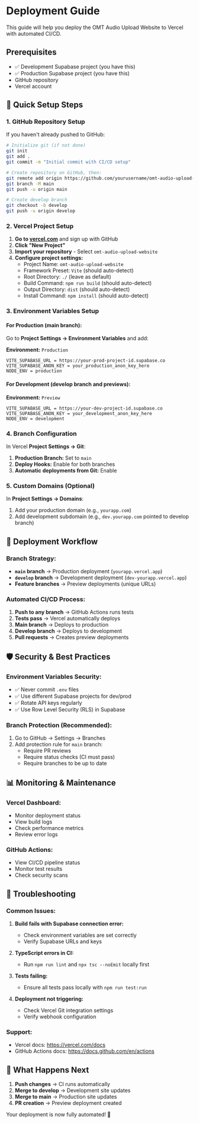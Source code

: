 # Deployment Guide

This guide will help you deploy the OMT Audio Upload Website to Vercel with automated CI/CD.

## Prerequisites

- ✅ Development Supabase project (you have this)
- ✅ Production Supabase project (you have this)
- GitHub repository
- Vercel account

## 🚀 Quick Setup Steps

### 1. GitHub Repository Setup

If you haven't already pushed to GitHub:

```bash
# Initialize git (if not done)
git init
git add .
git commit -m "Initial commit with CI/CD setup"

# Create repository on GitHub, then:
git remote add origin https://github.com/yourusername/omt-audio-upload-website.git
git branch -M main
git push -u origin main

# Create develop branch
git checkout -b develop
git push -u origin develop
```

### 2. Vercel Project Setup

1. **Go to [vercel.com](https://vercel.com)** and sign up with GitHub
2. **Click "New Project"**
3. **Import your repository** - Select `omt-audio-upload-website`
4. **Configure project settings:**
   - Project Name: `omt-audio-upload-website`
   - Framework Preset: `Vite` (should auto-detect)
   - Root Directory: `./` (leave as default)
   - Build Command: `npm run build` (should auto-detect)
   - Output Directory: `dist` (should auto-detect)
   - Install Command: `npm install` (should auto-detect)

### 3. Environment Variables Setup

#### For Production (main branch):
Go to **Project Settings → Environment Variables** and add:

**Environment:** `Production`
```
VITE_SUPABASE_URL = https://your-prod-project-id.supabase.co
VITE_SUPABASE_ANON_KEY = your_production_anon_key_here
NODE_ENV = production
```

#### For Development (develop branch and previews):
**Environment:** `Preview`
```
VITE_SUPABASE_URL = https://your-dev-project-id.supabase.co
VITE_SUPABASE_ANON_KEY = your_development_anon_key_here
NODE_ENV = development
```

### 4. Branch Configuration

In Vercel **Project Settings → Git**:

1. **Production Branch:** Set to `main`
2. **Deploy Hooks:** Enable for both branches
3. **Automatic deployments from Git:** Enable

### 5. Custom Domains (Optional)

In **Project Settings → Domains**:
1. Add your production domain (e.g., `yourapp.com`)
2. Add development subdomain (e.g., `dev.yourapp.com` pointed to develop branch)

## 🔄 Deployment Workflow

### Branch Strategy:
- **`main` branch** → Production deployment (`yourapp.vercel.app`)
- **`develop` branch** → Development deployment (`dev-yourapp.vercel.app`)
- **Feature branches** → Preview deployments (unique URLs)

### Automated CI/CD Process:
1. **Push to any branch** → GitHub Actions runs tests
2. **Tests pass** → Vercel automatically deploys
3. **Main branch** → Deploys to production
4. **Develop branch** → Deploys to development
5. **Pull requests** → Creates preview deployments

## 🛡️ Security & Best Practices

### Environment Variables Security:
- ✅ Never commit `.env` files
- ✅ Use different Supabase projects for dev/prod
- ✅ Rotate API keys regularly
- ✅ Use Row Level Security (RLS) in Supabase

### Branch Protection (Recommended):
1. Go to GitHub → Settings → Branches
2. Add protection rule for `main` branch:
   - Require PR reviews
   - Require status checks (CI must pass)
   - Require branches to be up to date

## 📊 Monitoring & Maintenance

### Vercel Dashboard:
- Monitor deployment status
- View build logs
- Check performance metrics
- Review error logs

### GitHub Actions:
- View CI/CD pipeline status
- Monitor test results
- Check security scans

## 🚨 Troubleshooting

### Common Issues:

1. **Build fails with Supabase connection error:**
   - Check environment variables are set correctly
   - Verify Supabase URLs and keys

2. **TypeScript errors in CI:**
   - Run `npm run lint` and `npx tsc --noEmit` locally first

3. **Tests failing:**
   - Ensure all tests pass locally with `npm run test:run`

4. **Deployment not triggering:**
   - Check Vercel Git integration settings
   - Verify webhook configuration

### Support:
- Vercel docs: https://vercel.com/docs
- GitHub Actions docs: https://docs.github.com/en/actions

## 🎯 What Happens Next

1. **Push changes** → CI runs automatically
2. **Merge to develop** → Development site updates
3. **Merge to main** → Production site updates
4. **PR creation** → Preview deployment created

Your deployment is now fully automated! 🎉 
